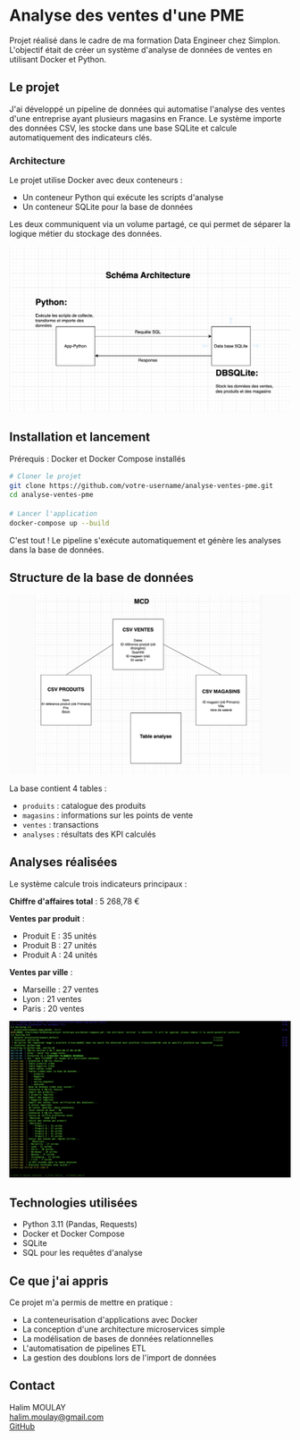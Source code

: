 # Analyse des ventes d'une PME

Projet réalisé dans le cadre de ma formation Data Engineer chez Simplon. L'objectif était de créer un système d'analyse de données de ventes en utilisant Docker et Python.

## Le projet

J'ai développé un pipeline de données qui automatise l'analyse des ventes d'une entreprise ayant plusieurs magasins en France. Le système importe des données CSV, les stocke dans une base SQLite et calcule automatiquement des indicateurs clés.

### Architecture

Le projet utilise Docker avec deux conteneurs :
- Un conteneur Python qui exécute les scripts d'analyse
- Un conteneur SQLite pour la base de données

Les deux communiquent via un volume partagé, ce qui permet de séparer la logique métier du stockage des données.

![Architecture](Schema_Architecture.png)

## Installation et lancement

Prérequis : Docker et Docker Compose installés

```bash
# Cloner le projet
git clone https://github.com/votre-username/analyse-ventes-pme.git
cd analyse-ventes-pme

# Lancer l'application
docker-compose up --build
```

C'est tout ! Le pipeline s'exécute automatiquement et génère les analyses dans la base de données.

## Structure de la base de données

![Modèle de données](MCD.png)

La base contient 4 tables :
- `produits` : catalogue des produits
- `magasins` : informations sur les points de vente
- `ventes` : transactions
- `analyses` : résultats des KPI calculés

## Analyses réalisées

Le système calcule trois indicateurs principaux :

**Chiffre d'affaires total** : 5 268,78 €

**Ventes par produit** :
- Produit E : 35 unités
- Produit B : 27 unités  
- Produit A : 24 unités

**Ventes par ville** :
- Marseille : 27 ventes
- Lyon : 21 ventes
- Paris : 20 ventes

![Résultats](Resultat_script_python.png)

## Technologies utilisées

- Python 3.11 (Pandas, Requests)
- Docker et Docker Compose
- SQLite
- SQL pour les requêtes d'analyse

## Ce que j'ai appris

Ce projet m'a permis de mettre en pratique :
- La conteneurisation d'applications avec Docker
- La conception d'une architecture microservices simple
- La modélisation de bases de données relationnelles
- L'automatisation de pipelines ETL
- La gestion des doublons lors de l'import de données

## Contact

Halim MOULAY  
halim.moulay@gmail.com  
[GitHub](https://github.com/highkuu)
